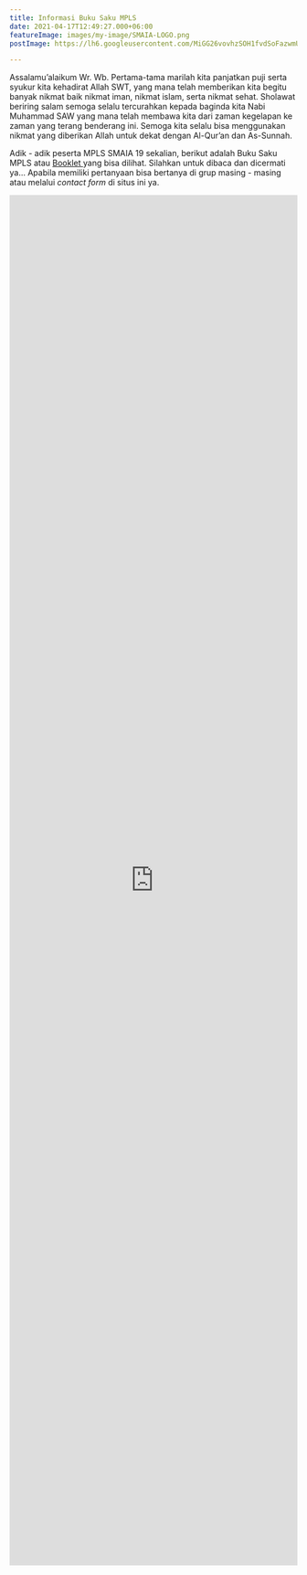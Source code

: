 ```yaml
---
title: Informasi Buku Saku MPLS
date: 2021-04-17T12:49:27.000+06:00
featureImage: images/my-image/SMAIA-LOGO.png
postImage: https://lh6.googleusercontent.com/MiGG26vovhzSOH1fvdSoFazwmUsFZt5z7POOLE57Rtc0zNKPeiMmtfBRJGjru9LUWN0c9nznmEHrkzZghZKoG0KvbHDCu3IvPL1-TfEutoX_V3KJfG_tzCLzaDjT7en2cQ

---
```

<script type="application/javascript"> var loadCounter = 0; var loaded = function() { loadCounter += 1; if (loadCounter === 2) { $("iframe").attr("height", "500px"); $(window).scrollTo(315,0) } } </script>

Assalamu’alaikum Wr. Wb. Pertama-tama marilah kita panjatkan puji serta syukur kita kehadirat Allah SWT, yang mana telah memberikan kita begitu banyak nikmat baik nikmat iman, nikmat islam, serta nikmat sehat. Sholawat beriring salam semoga selalu tercurahkan kepada baginda kita Nabi Muhammad SAW yang mana telah membawa kita dari zaman kegelapan ke zaman yang terang benderang ini. Semoga kita selalu bisa menggunakan nikmat yang diberikan Allah untuk dekat dengan Al-Qur’an dan As-Sunnah.

Adik - adik peserta MPLS SMAIA 19 sekalian, berikut adalah Buku Saku MPLS atau [Booklet ](https://files.mpkosisalazhar19.online/MPLS/BUKU%20PANDUAN%20MPLS%202021.pdf)yang bisa dilihat. Silahkan untuk dibaca dan dicermati ya… Apabila memiliki pertanyaan bisa bertanya di grup masing - masing atau melalui _contact form_ di situs ini ya.

<div style="height: 100vh;"> <iframe src="https://docs.google.com/gview?url=https://files.mpkosisalazhar19.online/MPLS/BUKU%20PANDUAN%20MPLS%202021.pdf&embedded=true" style="width:100%; height:60%;" frameborder="0" onload="loaded()"></iframe> </div>